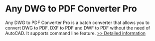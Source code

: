 # Any DWG to PDF Converter Pro
Any DWG to PDF Converter Pro is a batch converter that allows you to convert DWG to PDF, DXF to PDF and DWF to PDF without the need of AutoCAD. It supports command line feature.
[>> Detailed information](https://secure.shareit.com/shareit/product.html?productid=300951657&affiliateid=200057808)